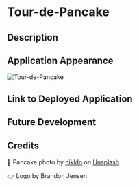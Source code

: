 # Tour-de-Pancake

## Description

## Application Appearance

![Tour-de-Pancake](./images/screenshot.png)

## Link to Deployed Application

## Future Development

## Credits

📸 Pancake photo by <a href="https://unsplash.com/es/@nikldn?utm_source=unsplash&utm_medium=referral&utm_content=creditCopyText">nikldn</a> on <a href="https://unsplash.com/s/photos/pancakes?utm_source=unsplash&utm_medium=referral&utm_content=creditCopyText">Unsplash</a>

👉 Logo by Brandon Jensen 
  
